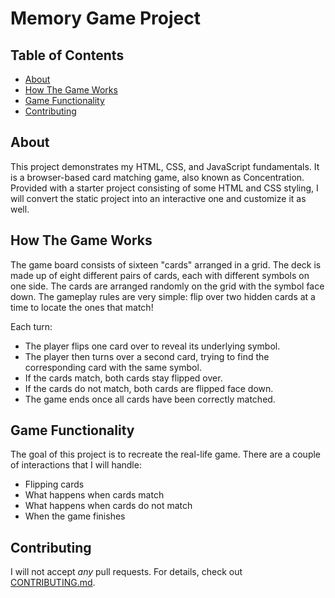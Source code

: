 # Memory Game Project

## Table of Contents

* [About](#about)
* [How The Game Works](#how-the-game-works)
* [Game Functionality](#game-functionality)
* [Contributing](#contributing)

## About

This project demonstrates my HTML, CSS, and JavaScript fundamentals. It is a browser-based card matching game, also known as Concentration. Provided with a starter project consisting of some HTML and CSS styling, I will convert the static project into an interactive one and customize it as well.

## How The Game Works

The game board consists of sixteen "cards" arranged in a grid. The deck is made up of eight different pairs of cards, each with different symbols on one side. The cards are arranged randomly on the grid with the symbol face down. The gameplay rules are very simple: flip over two hidden cards at a time to locate the ones that match!

Each turn:

* The player flips one card over to reveal its underlying symbol.
* The player then turns over a second card, trying to find the corresponding card with the same symbol.
* If the cards match, both cards stay flipped over.
* If the cards do not match, both cards are flipped face down.
* The game ends once all cards have been correctly matched.

## Game Functionality

The goal of this project is to recreate the real-life game. There are a couple of interactions that I will handle:

* Flipping cards
* What happens when cards match
* What happens when cards do not match
* When the game finishes

## Contributing

I will not accept _any_ pull requests. For details, check out [CONTRIBUTING.md](CONTRIBUTING.md).
